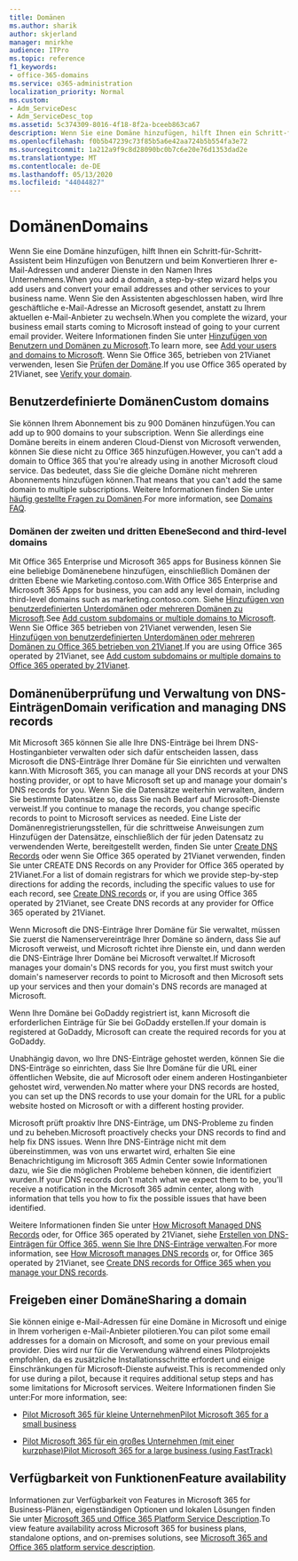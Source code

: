 ```yaml
---
title: Domänen
ms.author: sharik
author: skjerland
manager: mnirkhe
audience: ITPro
ms.topic: reference
f1_keywords:
- office-365-domains
ms.service: o365-administration
localization_priority: Normal
ms.custom:
- Adm_ServiceDesc
- Adm_ServiceDesc_top
ms.assetid: 5c374309-8016-4f18-8f2a-bceeb863ca67
description: Wenn Sie eine Domäne hinzufügen, hilft Ihnen ein Schritt-für-Schritt-Assistent beim Hinzufügen von Benutzern und beim Konvertieren Ihrer e-Mail-Adressen und anderer Dienste in den Namen Ihres Unternehmens. Wenn Sie den Assistenten abgeschlossen haben, wird Ihre geschäftliche e-Mail-Adresse an Microsoft gesendet, anstatt zu Ihrem aktuellen e-Mail-Anbieter zu wechseln. Weitere Informationen finden Sie unter Hinzufügen von Benutzern und Domänen zu Microsoft. Wenn Sie Office 365, betrieben von 21Vianet verwenden, lesen Sie Prüfen der Domäne.
ms.openlocfilehash: f0b5b47239c73f85b5a6e42aa724b5b554fa3e72
ms.sourcegitcommit: 1a212a9f9c8d28090bc0b7c6e20e76d1353dad2e
ms.translationtype: MT
ms.contentlocale: de-DE
ms.lasthandoff: 05/13/2020
ms.locfileid: "44044827"
---
```

# <a name="domains"></a><span data-ttu-id="2b13c-106">Domänen</span><span class="sxs-lookup"><span data-stu-id="2b13c-106">Domains</span></span>

<span data-ttu-id="2b13c-107">Wenn Sie eine Domäne hinzufügen, hilft Ihnen ein Schritt-für-Schritt-Assistent beim Hinzufügen von Benutzern und beim Konvertieren Ihrer e-Mail-Adressen und anderer Dienste in den Namen Ihres Unternehmens.</span><span class="sxs-lookup"><span data-stu-id="2b13c-107">When you add a domain, a step-by-step wizard helps you add users and convert your email addresses and other services to your business name.</span></span> <span data-ttu-id="2b13c-108">Wenn Sie den Assistenten abgeschlossen haben, wird Ihre geschäftliche e-Mail-Adresse an Microsoft gesendet, anstatt zu Ihrem aktuellen e-Mail-Anbieter zu wechseln.</span><span class="sxs-lookup"><span data-stu-id="2b13c-108">When you complete the wizard, your business email starts coming to Microsoft instead of going to your current email provider.</span></span> <span data-ttu-id="2b13c-109">Weitere Informationen finden Sie unter [Hinzufügen von Benutzern und Domänen zu Microsoft](https://support.office.com/article/6383f56d-3d09-4dcb-9b41-b5f5a5efd611).</span><span class="sxs-lookup"><span data-stu-id="2b13c-109">To learn more, see [Add your users and domains to Microsoft](https://support.office.com/article/6383f56d-3d09-4dcb-9b41-b5f5a5efd611).</span></span> <span data-ttu-id="2b13c-110">Wenn Sie Office 365, betrieben von 21Vianet verwenden, lesen Sie [Prüfen der Domäne](https://docs.microsoft.com/office365/admin/setup/add-domain).</span><span class="sxs-lookup"><span data-stu-id="2b13c-110">If you use Office 365 operated by 21Vianet, see [Verify your domain](https://docs.microsoft.com/office365/admin/setup/add-domain).</span></span>
  
## <a name="custom-domains"></a><span data-ttu-id="2b13c-111">Benutzerdefinierte Domänen</span><span class="sxs-lookup"><span data-stu-id="2b13c-111">Custom domains</span></span>

<span data-ttu-id="2b13c-112">Sie können Ihrem Abonnement bis zu 900 Domänen hinzufügen.</span><span class="sxs-lookup"><span data-stu-id="2b13c-112">You can add up to 900 domains to your subscription.</span></span> <span data-ttu-id="2b13c-113">Wenn Sie allerdings eine Domäne bereits in einem anderen Cloud-Dienst von Microsoft verwenden, können Sie diese nicht zu Office 365 hinzufügen.</span><span class="sxs-lookup"><span data-stu-id="2b13c-113">However, you can't add a domain to Office 365 that you're already using in another Microsoft cloud service.</span></span> <span data-ttu-id="2b13c-114">Das bedeutet, dass Sie die gleiche Domäne nicht mehreren Abonnements hinzufügen können.</span><span class="sxs-lookup"><span data-stu-id="2b13c-114">That means that you can't add the same domain to multiple subscriptions.</span></span> <span data-ttu-id="2b13c-115">Weitere Informationen finden Sie unter [häufig gestellte Fragen zu Domänen](https://support.office.com/article/Domains-FAQ-1272bad0-4bd4-4796-8005-67d6fb3afc5a).</span><span class="sxs-lookup"><span data-stu-id="2b13c-115">For more information, see [Domains FAQ](https://support.office.com/article/Domains-FAQ-1272bad0-4bd4-4796-8005-67d6fb3afc5a).</span></span>
  
### <a name="second-and-third-level-domains"></a><span data-ttu-id="2b13c-116">Domänen der zweiten und dritten Ebene</span><span class="sxs-lookup"><span data-stu-id="2b13c-116">Second and third-level domains</span></span>

<span data-ttu-id="2b13c-117">Mit Office 365 Enterprise und Microsoft 365 apps for Business können Sie eine beliebige Domänenebene hinzufügen, einschließlich Domänen der dritten Ebene wie Marketing.contoso.com.</span><span class="sxs-lookup"><span data-stu-id="2b13c-117">With Office 365 Enterprise and Microsoft 365 Apps for business, you can add any level domain, including third-level domains such as marketing.contoso.com.</span></span> <span data-ttu-id="2b13c-118">Siehe [Hinzufügen von benutzerdefinierten Unterdomänen oder mehreren Domänen zu Microsoft](https://docs.microsoft.com/office365/admin/setup/domains-faq).</span><span class="sxs-lookup"><span data-stu-id="2b13c-118">See [Add custom subdomains or multiple domains to Microsoft](https://docs.microsoft.com/office365/admin/setup/domains-faq).</span></span> <span data-ttu-id="2b13c-119">Wenn Sie Office 365 betrieben von 21Vianet verwenden, lesen Sie [Hinzufügen von benutzerdefinierten Unterdomänen oder mehreren Domänen zu Office 365 betrieben von 21Vianet](https://docs.microsoft.com/office365/admin/setup/domains-faq).</span><span class="sxs-lookup"><span data-stu-id="2b13c-119">If you are using Office 365 operated by 21Vianet, see [Add custom subdomains or multiple domains to Office 365 operated by 21Vianet](https://docs.microsoft.com/office365/admin/setup/domains-faq).</span></span>
  
## <a name="domain-verification-and-managing-dns-records"></a><span data-ttu-id="2b13c-120">Domänenüberprüfung und Verwaltung von DNS-Einträgen</span><span class="sxs-lookup"><span data-stu-id="2b13c-120">Domain verification and managing DNS records</span></span>

<span data-ttu-id="2b13c-121">Mit Microsoft 365 können Sie alle Ihre DNS-Einträge bei Ihrem DNS-Hostinganbieter verwalten oder sich dafür entscheiden lassen, dass Microsoft die DNS-Einträge Ihrer Domäne für Sie einrichten und verwalten kann.</span><span class="sxs-lookup"><span data-stu-id="2b13c-121">With Microsoft 365, you can manage all your DNS records at your DNS hosting provider, or opt to have Microsoft set up and manage your domain's DNS records for you.</span></span> <span data-ttu-id="2b13c-122">Wenn Sie die Datensätze weiterhin verwalten, ändern Sie bestimmte Datensätze so, dass Sie nach Bedarf auf Microsoft-Dienste verweist.</span><span class="sxs-lookup"><span data-stu-id="2b13c-122">If you continue to manage the records, you change specific records to point to Microsoft services as needed.</span></span> <span data-ttu-id="2b13c-123">Eine Liste der Domänenregistrierungsstellen, für die schrittweise Anweisungen zum Hinzufügen der Datensätze, einschließlich der für jeden Datensatz zu verwendenden Werte, bereitgestellt werden, finden Sie unter [Create DNS Records](https://docs.microsoft.com/office365/admin/get-help-with-domains/create-dns-records-at-any-dns-hosting-provider) oder wenn Sie Office 365 operated by 21Vianet verwenden, finden Sie unter CREATE DNS Records on any Provider for Office 365 operated by 21Vianet.</span><span class="sxs-lookup"><span data-stu-id="2b13c-123">For a list of domain registrars for which we provide step-by-step directions for adding the records, including the specific values to use for each record, see [Create DNS records](https://docs.microsoft.com/office365/admin/get-help-with-domains/create-dns-records-at-any-dns-hosting-provider) or, if you are using Office 365 operated by 21Vianet, see Create DNS records at any provider for Office 365 operated by 21Vianet.</span></span> 
  
<span data-ttu-id="2b13c-124">Wenn Microsoft die DNS-Einträge Ihrer Domäne für Sie verwaltet, müssen Sie zuerst die Namenservereinträge Ihrer Domäne so ändern, dass Sie auf Microsoft verweist, und Microsoft richtet ihre Dienste ein, und dann werden die DNS-Einträge Ihrer Domäne bei Microsoft verwaltet.</span><span class="sxs-lookup"><span data-stu-id="2b13c-124">If Microsoft manages your domain's DNS records for you, you first must switch your domain's nameserver records to point to Microsoft and then Microsoft sets up your services and then your domain's DNS records are managed at Microsoft.</span></span>
  
<span data-ttu-id="2b13c-125">Wenn Ihre Domäne bei GoDaddy registriert ist, kann Microsoft die erforderlichen Einträge für Sie bei GoDaddy erstellen.</span><span class="sxs-lookup"><span data-stu-id="2b13c-125">If your domain is registered at GoDaddy, Microsoft can create the required records for you at GoDaddy.</span></span> 
  
<span data-ttu-id="2b13c-126">Unabhängig davon, wo Ihre DNS-Einträge gehostet werden, können Sie die DNS-Einträge so einrichten, dass Sie Ihre Domäne für die URL einer öffentlichen Website, die auf Microsoft oder einem anderen Hostinganbieter gehostet wird, verwenden.</span><span class="sxs-lookup"><span data-stu-id="2b13c-126">No matter where your DNS records are hosted, you can set up the DNS records to use your domain for the URL for a public website hosted on Microsoft or with a different hosting provider.</span></span> 
  
<span data-ttu-id="2b13c-127">Microsoft prüft proaktiv Ihre DNS-Einträge, um DNS-Probleme zu finden und zu beheben.</span><span class="sxs-lookup"><span data-stu-id="2b13c-127">Microsoft proactively checks your DNS records to find and help fix DNS issues.</span></span> <span data-ttu-id="2b13c-128">Wenn Ihre DNS-Einträge nicht mit dem übereinstimmen, was von uns erwartet wird, erhalten Sie eine Benachrichtigung im Microsoft 365 Admin Center sowie Informationen dazu, wie Sie die möglichen Probleme beheben können, die identifiziert wurden.</span><span class="sxs-lookup"><span data-stu-id="2b13c-128">If your DNS records don't match what we expect them to be, you'll receive a notification in the Microsoft 365 admin center, along with information that tells you how to fix the possible issues that have been identified.</span></span>
  
<span data-ttu-id="2b13c-129">Weitere Informationen finden Sie unter [How Microsoft Managed DNS Records](https://docs.microsoft.com/office365/admin/setup/domains-faq) oder, for Office 365 operated by 21Vianet, siehe [Erstellen von DNS-Einträgen für Office 365, wenn Sie Ihre DNS-Einträge verwalten](https://docs.microsoft.com/office365/admin/services-in-china/create-dns-records-when-you-manage-your-dns-records).</span><span class="sxs-lookup"><span data-stu-id="2b13c-129">For more information, see [How Microsoft manages DNS records](https://docs.microsoft.com/office365/admin/setup/domains-faq) or, for Office 365 operated by 21Vianet, see [Create DNS records for Office 365 when you manage your DNS records](https://docs.microsoft.com/office365/admin/services-in-china/create-dns-records-when-you-manage-your-dns-records).</span></span>
  
## <a name="sharing-a-domain"></a><span data-ttu-id="2b13c-130">Freigeben einer Domäne</span><span class="sxs-lookup"><span data-stu-id="2b13c-130">Sharing a domain</span></span>

<span data-ttu-id="2b13c-131">Sie können einige e-Mail-Adressen für eine Domäne in Microsoft und einige in Ihrem vorherigen e-Mail-Anbieter pilotieren.</span><span class="sxs-lookup"><span data-stu-id="2b13c-131">You can pilot some email addresses for a domain on Microsoft, and some on your previous email provider.</span></span> <span data-ttu-id="2b13c-132">Dies wird nur für die Verwendung während eines Pilotprojekts empfohlen, da es zusätzliche Installationsschritte erfordert und einige Einschränkungen für Microsoft-Dienste aufweist.</span><span class="sxs-lookup"><span data-stu-id="2b13c-132">This is recommended only for use during a pilot, because it requires additional setup steps and has some limitations for Microsoft services.</span></span> <span data-ttu-id="2b13c-133">Weitere Informationen finden Sie unter:</span><span class="sxs-lookup"><span data-stu-id="2b13c-133">For more information, see:</span></span>
  
- [<span data-ttu-id="2b13c-134">Pilot Microsoft 365 für kleine Unternehmen</span><span class="sxs-lookup"><span data-stu-id="2b13c-134">Pilot Microsoft 365 for a small business</span></span>](https://support.office.com/article/39cee536-6a03-40cf-b9c1-f301bb6001d7)
    
- [<span data-ttu-id="2b13c-135">Pilot Microsoft 365 für ein großes Unternehmen (mit einer kurzphase)</span><span class="sxs-lookup"><span data-stu-id="2b13c-135">Pilot Microsoft 365 for a large business (using FastTrack)</span></span>](https://fasttrack.office.com/onboard)
    
## <a name="feature-availability"></a><span data-ttu-id="2b13c-136">Verfügbarkeit von Funktionen</span><span class="sxs-lookup"><span data-stu-id="2b13c-136">Feature availability</span></span>

<span data-ttu-id="2b13c-137">Informationen zur Verfügbarkeit von Features in Microsoft 365 for Business-Plänen, eigenständigen Optionen und lokalen Lösungen finden Sie unter [Microsoft 365 und Office 365 Platform Service Description](office-365-platform-service-description.md).</span><span class="sxs-lookup"><span data-stu-id="2b13c-137">To view feature availability across Microsoft 365 for business plans, standalone options, and on-premises solutions, see [Microsoft 365 and Office 365 platform service description](office-365-platform-service-description.md).</span></span>
  

